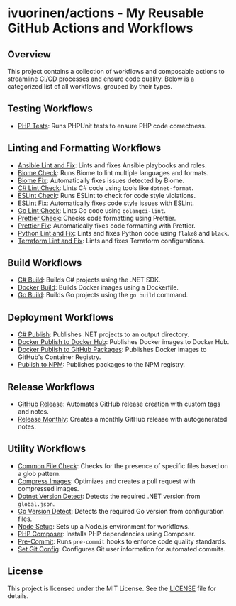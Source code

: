 # ivuorinen/actions - My Reusable GitHub Actions and Workflows

## Overview

This project contains a collection of workflows and composable actions to
streamline CI/CD processes and ensure code quality. Below is a categorized
list of all workflows, grouped by their types.

## Testing Workflows

- [PHP Tests][php-tests]: Runs PHPUnit tests to ensure PHP code correctness.

## Linting and Formatting Workflows

- [Ansible Lint and Fix][ansible-lint-fix]: Lints and fixes Ansible playbooks
  and roles.
- [Biome Check][biome-check]: Runs Biome to lint multiple languages and formats.
- [Biome Fix][biome-fix]: Automatically fixes issues detected by Biome.
- [C# Lint Check][csharp-lint-check]: Lints C# code using tools like
  `dotnet-format`.
- [ESLint Check][eslint-check]: Runs ESLint to check for code style violations.
- [ESLint Fix][eslint-fix]: Automatically fixes code style issues with ESLint.
- [Go Lint Check][go-lint]: Lints Go code using `golangci-lint`.
- [Prettier Check][prettier-check]: Checks code formatting using Prettier.
- [Prettier Fix][prettier-fix]: Automatically fixes code formatting with
  Prettier.
- [Python Lint and Fix][python-lint-fix]: Lints and fixes Python code using
  `flake8` and `black`.
- [Terraform Lint and Fix][terraform-lint-fix]: Lints and fixes Terraform
  configurations.

## Build Workflows

- [C# Build][csharp-build]: Builds C# projects using the .NET SDK.
- [Docker Build][docker-build]: Builds Docker images using a Dockerfile.
- [Go Build][go-build]: Builds Go projects using the `go build` command.

## Deployment Workflows

- [C# Publish][csharp-publish]: Publishes .NET projects to an output directory.
- [Docker Publish to Docker Hub][docker-publish-hub]: Publishes Docker images to
  Docker Hub.
- [Docker Publish to GitHub Packages][docker-publish-gh]: Publishes Docker
  images to GitHub's Container Registry.
- [Publish to NPM][npm-publish]: Publishes packages to the NPM registry.

## Release Workflows

- [GitHub Release][github-release]: Automates GitHub release creation with
  custom tags and notes.
- [Release Monthly][release-monthly]: Creates a monthly GitHub release with
  autogenerated notes.

## Utility Workflows

- [Common File Check][common-file-check]: Checks for the presence of specific
  files based on a glob pattern.
- [Compress Images][compress-images]: Optimizes and creates a pull request with
  compressed images.
- [Dotnet Version Detect][dotnet-v-detect]: Detects the required .NET version
  from `global.json`.
- [Go Version Detect][go-version-detect]: Detects the required Go version from
  configuration files.
- [Node Setup][node-setup]: Sets up a Node.js environment for workflows.
- [PHP Composer][php-composer]: Installs PHP dependencies using Composer.
- [Pre-Commit][pre-commit]: Runs `pre-commit` hooks to enforce code quality
  standards.
- [Set Git Config][set-git-config]: Configures Git user information for
  automated commits.

## License

This project is licensed under the MIT License. See the [LICENSE](LICENSE.md)
file for details.

[ansible-lint-fix]: ./composite/ansible-lint-fix/README.md
[common-file-check]: ./composite/common-file-check/README.md
[csharp-build]: ./composite/csharp-build/README.md
[csharp-lint-check]: ./composite/csharp-lint-check/README.md
[csharp-publish]: ./csharp-publish/README.md
[docker-build]: ./composite/docker-build/README.md
[docker-publish-gh]: ./composite/docker-publish-gh/README.md
[docker-publish-hub]: ./composite/docker-publish-hub/README.md
[dotnet-v-detect]: ./composite/dotnet-version-detect/README.md
[github-release]: ./composite/github-release/README.md
[go-build]: ./composite/go-build/README.md
[go-lint]: ./go-lint/README.md
[python-lint-fix]: ./python-lint-fix/README.md
[biome-check]: ./biome-check/README.md
[biome-fix]: ./biome-fix/README.md
[eslint-check]: ./eslint-check/README.md
[eslint-fix]: ./eslint-fix/README.md
[php-tests]: ./php-tests/README.md
[prettier-check]: ./prettier-check/README.md
[prettier-fix]: ./prettier-fix/README.md
[release-monthly]: ./release-monthly/README.md
[terraform-lint-fix]: ./composite/terraform-lint-fix/README.md

[compress-images]: ./compress-images/README.md
[go-version-detect]: ./composite/go-version-detect/README.md
[node-setup]: ./composite/node-setup/README.md
[npm-publish]: ./composite/npm-publish/README.md
[php-composer]: ./composite/php-composer/README.md
[pre-commit]: ./composite/pre-commit/README.md
[set-git-config]: ./composite/set-git-config/README.md

